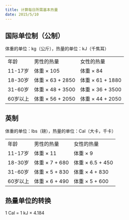 ```yaml
---
title: 计算每日所需基本热量
date: 2015/5/10
---
```


## 国际单位制（公制）

体重的单位：kg（公斤），热量的单位：kJ（千焦耳）

<table>
	<tr>
		<td>年龄</td>
		<td>男性的热量</td>
		<td>女性的热量</td>
	</tr>
	<tr>
		<td>11-17岁</td>
		<td>体重 × 105</td>
		<td>体重 × 84</td>
	</tr>
	<tr>
		<td>18-30岁</td>
		<td>体重 × 63 + 2850</td>
		<td>体重 × 61 + 1880</td>
	</tr>
	<tr>
		<td>31-60岁</td>
		<td>体重 × 48 + 3500</td>
		<td>体重 × 36 + 3500</td>
	</tr>
	<tr>
		<td>60岁以上</td>
		<td>体重 × 56 + 2050</td>
		<td>体重 × 44 + 2050</td>
	</tr>
</table>

## 英制

体重的单位：lbs（磅），热量的单位：Cal（大卡，千卡）

<table>
	<tr>
		<td>年龄</td>
		<td>男性的热量</td>
		<td>女性的热量</td>
	</tr>
	<tr>
		<td>11-17岁</td>
		<td>体重 × 11</td>
		<td>体重 × 9</td>
	</tr>
	<tr>
		<td>18-30岁</td>
		<td>体重 × 7 + 680</td>
		<td>体重 × 6.5 + 450</td>
	</tr>
	<tr>
		<td>31-60岁</td>
		<td>体重 × 5 + 830</td>
		<td>体重 × 4 + 830</td>
	</tr>
	<tr>
		<td>60岁以上</td>
		<td>体重 × 6 + 490</td>
		<td>体重 × 5 + 600</td>
	</tr>
</table>

## 热量单位的转换

1 Cal =  1 kJ × 4.184
